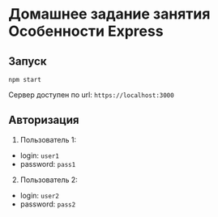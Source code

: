 # Домашнее задание занятия Особенности Express

## Запуск
```
npm start
```
Сервер доступен по url: `https://localhost:3000`

## Авторизация

1. Пользователь 1:
- login: `user1`
- password: `pass1`

2. Пользователь 2:
- login: `user2`
- password: `pass2`